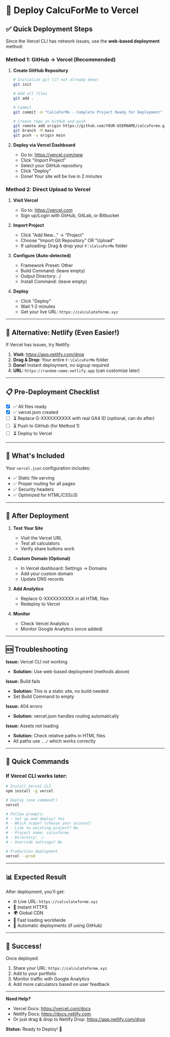 # 🚀 Deploy CalcuForMe to Vercel

## ✅ Quick Deployment Steps

Since the Vercel CLI has network issues, use the **web-based deployment** method:

### **Method 1: GitHub → Vercel (Recommended)**

1. **Create GitHub Repository**
   ```bash
   # Initialize git (if not already done)
   git init
   
   # Add all files
   git add .
   
   # Commit
   git commit -m "CalcuForMe - Complete Project Ready for Deployment"
   
   # Create repo on GitHub and push
   git remote add origin https://github.com/YOUR-USERNAME/calcuforme.git
   git branch -M main
   git push -u origin main
   ```

2. **Deploy via Vercel Dashboard**
   - Go to: https://vercel.com/new
   - Click "Import Project"
   - Select your GitHub repository
   - Click "Deploy"
   - Done! Your site will be live in 2 minutes

### **Method 2: Direct Upload to Vercel**

1. **Visit Vercel**
   - Go to: https://vercel.com
   - Sign up/Login with GitHub, GitLab, or Bitbucket

2. **Import Project**
   - Click "Add New..." → "Project"
   - Choose "Import Git Repository" OR "Upload"
   - If uploading: Drag & drop your `F:\CalcuForMe` folder

3. **Configure (Auto-detected)**
   - Framework Preset: Other
   - Build Command: (leave empty)
   - Output Directory: ./
   - Install Command: (leave empty)

4. **Deploy**
   - Click "Deploy"
   - Wait 1-2 minutes
   - Get your live URL: `https://calculateforme.xyz`

---

## 🔧 Alternative: Netlify (Even Easier!)

If Vercel has issues, try Netlify:

1. **Visit:** https://app.netlify.com/drop
2. **Drag & Drop:** Your entire `F:\CalcuForMe` folder
3. **Done!** Instant deployment, no signup required
4. **URL:** `https://random-name.netlify.app` (can customize later)

---

## 📋 Pre-Deployment Checklist

- [x] ✅ All files ready
- [x] ✅ vercel.json created
- [ ] ⏳ Replace G-XXXXXXXXXX with real GA4 ID (optional, can do after)
- [ ] ⏳ Push to GitHub (for Method 1)
- [ ] ⏳ Deploy to Vercel

---

## 🎯 What's Included

Your `vercel.json` configuration includes:
- ✅ Static file serving
- ✅ Proper routing for all pages
- ✅ Security headers
- ✅ Optimized for HTML/CSS/JS

---

## 🔄 After Deployment

1. **Test Your Site**
   - Visit the Vercel URL
   - Test all calculators
   - Verify share buttons work

2. **Custom Domain (Optional)**
   - In Vercel dashboard: Settings → Domains
   - Add your custom domain
   - Update DNS records

3. **Add Analytics**
   - Replace G-XXXXXXXXXX in all HTML files
   - Redeploy to Vercel

4. **Monitor**
   - Check Vercel Analytics
   - Monitor Google Analytics (once added)

---

## 🆘 Troubleshooting

**Issue:** Vercel CLI not working
- **Solution:** Use web-based deployment (methods above)

**Issue:** Build fails
- **Solution:** This is a static site, no build needed
- Set Build Command to empty

**Issue:** 404 errors
- **Solution:** vercel.json handles routing automatically

**Issue:** Assets not loading
- **Solution:** Check relative paths in HTML files
- All paths use `../` which works correctly

---

## 🌟 Quick Commands

### If Vercel CLI works later:
```bash
# Install Vercel CLI
npm install -g vercel

# Deploy (one command!)
vercel

# Follow prompts:
# - Set up and deploy? Yes
# - Which scope? (choose your account)
# - Link to existing project? No
# - Project name: calcuforme
# - Directory: ./
# - Override settings? No

# Production deployment
vercel --prod
```

---

## 📊 Expected Result

After deployment, you'll get:
- 🌐 Live URL: `https://calculateforme.xyz`
- 🚀 Instant HTTPS
- 🌍 Global CDN
- 📱 Fast loading worldwide
- 🔄 Automatic deployments (if using GitHub)

---

## 🎉 Success!

Once deployed:
1. Share your URL: `https://calculateforme.xyz`
2. Add to your portfolio
3. Monitor traffic with Google Analytics
4. Add more calculators based on user feedback

---

**Need Help?**
- Vercel Docs: https://vercel.com/docs
- Netlify Docs: https://docs.netlify.com
- Or just drag & drop to Netlify Drop: https://app.netlify.com/drop

**Status:** Ready to Deploy! 🚀

